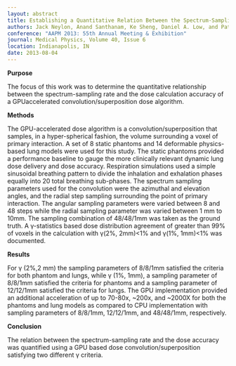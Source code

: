 ```yaml
---
layout: abstract
title: Establishing a Quantitative Relation Between the Spectrum-Sampling Rate on the Dose Distrubtion Accuracy Using a GPU-Based Convolution/Superposition Algorithm
authors: Jack Neylon, Anand Santhanam, Ke Sheng, Daniel A. Low, and Patrick Kupelian
conference: "AAPM 2013: 55th Annual Meeting & Exhibition"
journal: Medical Physics, Volume 40, Issue 6
location: Indianapolis, IN
date: 2013-08-04
---
```

**Purpose**

The focus of this work was to determine the quantitative relationship between the spectrum-sampling rate and the dose calculation accuracy of a GPUaccelerated convolution/superposition dose algorithm. 

**Methods**

The GPU-accelerated dose algorithm is a convolution/superposition that samples, in a hyper-spherical fashion, the volume surrounding a voxel of primary interaction. A set of 8 static phantoms and 14 deformable physics-based lung models were used for this study. The static phantoms provided a performance baseline to gauge the more clinically relevant dynamic lung dose delivery and dose accuracy. Respiration simulations used a simple sinusoidal breathing pattern to divide the inhalation and exhalation phases equally into 20 total breathing sub-phases. The spectrum sampling parameters used for the convolution were the azimuthal and elevation angles, and the radial step sampling surrounding the point of primary interaction. The angular sampling parameters were varied between 8 and 48 steps while the radial sampling parameter was varied between 1 mm to 10mm. The sampling combination of 48/48/1mm was taken as the ground truth. A γ-statistics based dose distribution agreement of greater than 99% of voxels in the calculation with γ(2%, 2mm)<1% and γ(1%, 1mm)<1% was documented.

**Results**

For γ (2%,2 mm) the sampling parameters of 8/8/1mm satisfied the criteria for both phantom and lungs, while γ (1%, 1mm), a sampling parameter of 8/8/1mm satisfied the criteria for phantoms and a sampling parameter of 12/12/1mm satisfied the criteria for lungs. The GPU implementation provided an additional acceleration of up to 70-80x, ~200x, and ~2000X for both the phantoms and lung models as compared to CPU implementation with sampling parameters of 8/8/1mm, 12/12/1mm, and 48/48/1mm, respectively. 

**Conclusion**

The relation between the spectrum-sampling rate and the dose accuracy was quantified using a GPU based dose convolution/superposition satisfying two different γ criteria. 
